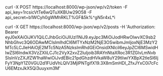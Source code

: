 curl -X POST https://localhost:8000/wp-json/wp/v2/token -F api_key=1rcsicVtTe6wQTuXKBUw29O58 -F api_secret=b1WCyh0gWMhRKLT%GF&5k%^gN5r4xL*i

curl -X GET https://localhost:8000/wp-json/wp/v2/posts -H 'Authorization: Bearer eyJ0eXAiOiJKV1QiLCJhbGciOiJIUzI1NiJ9.eyJpc3MiOiJodHRwOlwvXC9sb2NhbGhvc3Q6ODAwMCIsImlhdCI6MTYxNzM2NjE3OSwibmJmIjoxNjE3MzY2MTc5LCJleHAiOjE2MTc5NzA5NzksImRhdGEiOnsidXNlciI6eyJpZCI6MSwidHlwZSI6IndwX3VzZXIiLCJ1c2VyX2xvZ2luIjoib3RAYnNtaXRoc3R1ZGlvLmNvbSIsInVzZXJfZW1haWwiOiJvdEBic21pdGhzdHVkaW8uY29tIiwiYXBpX2tleSI6IjFyY3NpY1Z0VGU2d1FUdVhLQlV3MjlPNTgifX19.3X8mSmHDI_ZfxJYxC0i7cFcU6EMzxJkX5Qi3uuyxm3M'
